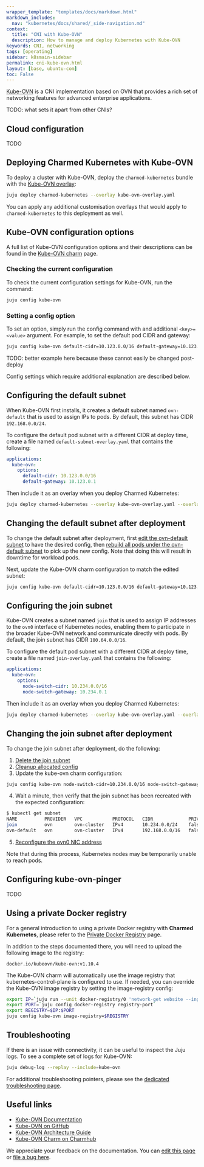 ```yaml
---
wrapper_template: "templates/docs/markdown.html"
markdown_includes:
  nav: "kubernetes/docs/shared/_side-navigation.md"
context:
  title: "CNI with Kube-OVN"
  description: How to manage and deploy Kubernetes with Kube-OVN
keywords: CNI, networking
tags: [operating]
sidebar: k8smain-sidebar
permalink: cni-kube-ovn.html
layout: [base, ubuntu-com]
toc: False
---
```


[Kube-OVN][kube-ovn-documentation] is a CNI implementation based on OVN that
provides a rich set of networking features for advanced enterprise applications.

TODO: what sets it apart from other CNIs?

## Cloud configuration

TODO

## Deploying Charmed Kubernetes with Kube-OVN

To deploy a cluster with Kube-OVN, deploy the `charmed-kubernetes` bundle with
the [Kube-OVN overlay][kube-ovn-overlay]:

```bash
juju deploy charmed-kubernetes --overlay kube-ovn-overlay.yaml
```

You can apply any additional customisation overlays that would apply to
`charmed-kubernetes` to this deployment as well.

## Kube-OVN configuration options

A full list of Kube-OVN configuration options and their descriptions can be found
in the [Kube-OVN charm][kube-ovn-charm] page.

### Checking the current configuration

To check the current configuration settings for Kube-OVN, run the command:

```bash
juju config kube-ovn
```

### Setting a config option

To set an option, simply run the config command with and additional
`<key>=<value>` argument. For example, to set the default pod CIDR and gateway:

```bash
juju config kube-ovn default-cidr=10.123.0.0/16 default-gateway=10.123.0.1
```

TODO: better example here because these cannot easily be changed post-deploy

Config settings which require additional explanation are described below.

## Configuring the default subnet

When Kube-OVN first installs, it creates a default subnet named `ovn-default`
that is used to assign IPs to pods. By default, this subnet has CIDR
`192.168.0.0/24`.

To configure the default pod subnet with a different CIDR at deploy time, create
a file named `default-subnet-overlay.yaml` that contains the following:

```yaml
applications:
  kube-ovn:
    options:
      default-cidr: 10.123.0.0/16
      default-gateway: 10.123.0.1
```

Then include it as an overlay when you deploy Charmed Kubernetes:

```bash
juju deploy charmed-kubernetes --overlay kube-ovn-overlay.yaml --overlay default-subnet-overlay.yaml
```

## Changing the default subnet after deployment

To change the default subnet after deployment, first
[edit the ovn-default subnet][edit-subnet] to have the desired config, then
[rebuild all pods under the ovn-default subnet][rebuild-pods] to pick up the
new config. Note that doing this will result in downtime for workload pods.

Next, update the Kube-OVN charm configuration to match the edited subnet:

```bash
juju config kube-ovn default-cidr=10.123.0.0/16 default-gateway=10.123.0.1
```

## Configuring the join subnet

Kube-OVN creates a subnet named `join` that is used to assign IP addresses to
the `ovn0` interface of Kubernetes nodes, enabling them to participate in the
broader Kube-OVN network and communicate directly with pods. By default, the
join subnet has CIDR `100.64.0.0/16`.

To configure the default pod subnet with a different CIDR at deploy time, create
a file named `join-overlay.yaml` that contains the following:

```yaml
applications:
  kube-ovn:
    options:
      node-switch-cidr: 10.234.0.0/16
      node-switch-gateway: 10.234.0.1
```

Then include it as an overlay when you deploy Charmed Kubernetes:

```bash
juju deploy charmed-kubernetes --overlay kube-ovn-overlay.yaml --overlay join-overlay.yaml
```

## Changing the join subnet after deployment

To change the join subnet after deployment, do the following:

1. [Delete the join subnet][change-join-subnet-delete]
2. [Cleanup allocated config][change-join-subnet-cleanup]
3. Update the kube-ovn charm configuration:
```bash
juju config kube-ovn node-switch-cidr=10.234.0.0/16 node-switch-gateway=10.234.0.1
```
4. Wait a minute, then verify that the join subnet has been recreated with the
expected configuration:
```bash
$ kubectl get subnet
NAME          PROVIDER   VPC           PROTOCOL   CIDR             PRIVATE   NAT     DEFAULT   GATEWAYTYPE   V4USED   V4AVAILABLE   V6USED   V6AVAILABLE   EXCLUDEIPS
join          ovn        ovn-cluster   IPv4       10.234.0.0/24    false     false   false     distributed   2        251           0        0             ["10.234.0.1"]
ovn-default   ovn        ovn-cluster   IPv4       192.168.0.0/16   false     true    true      distributed   1        65532         0        0             ["192.168.0.1"]
```
5. [Reconfigure the ovn0 NIC address][change-join-subnet-reconfigure]

Note that during this process, Kubernetes nodes may be temporarily unable to
reach pods.

## Configuring kube-ovn-pinger

TODO

## Using a private Docker registry

For a general introduction to using a private Docker registry with
**Charmed Kubernetes**, please refer to the [Private Docker Registry][] page.

In addition to the steps documented there, you will need to upload the
following image to the registry:

```no-highlight
docker.io/kubeovn/kube-ovn:v1.10.4
```

The Kube-OVN charm will automatically use the image registry that
kubernetes-control-plane is configured to use. If needed, you can override
the Kube-OVN image registry by setting the image-registry config:

```bash
export IP=`juju run --unit docker-registry/0 'network-get website --ingress-address'`
export PORT=`juju config docker-registry registry-port`
export REGISTRY=$IP:$PORT
juju config kube-ovn image-registry=$REGISTRY
```

## Troubleshooting

If there is an issue with connectivity, it can be useful to inspect the Juju logs.
To see a complete set of logs for Kube-OVN:

```bash
juju debug-log --replay --include=kube-ovn
```

For additional troubleshooting pointers, please see the [dedicated troubleshooting page][troubleshooting].

## Useful links

- [Kube-OVN Documentation][kube-ovn-documentation]
- [Kube-OVN on GitHub][kube-ovn-github]
- [Kube-OVN Architecture Guide][kube-ovn-architecture]
- [Kube-OVN Charm on Charmhub][kube-ovn-charm]

<!-- LINKS -->

[change-join-subnet-cleanup]: https://kubeovn.github.io/docs/v1.10.x/en/ops/change-join-subnet/#cleanup-allocated-config
[change-join-subnet-delete]: https://kubeovn.github.io/docs/v1.10.x/en/ops/change-join-subnet/#delete-join-subnet
[change-join-subnet-reconfigure]: https://kubeovn.github.io/docs/v1.10.x/en/ops/change-join-subnet/#reconfigure-ovn0-nic-address
[edit-subnet]: https://kubeovn.github.io/docs/v1.10.x/en/ops/change-default-subnet/#edit-subnet
[kube-ovn-architecture]: https://kubeovn.github.io/docs/v1.10.x/en/reference/architecture/
[kube-ovn-charm]: https://charmhub.io/kube-ovn
[kube-ovn-documentation]: https://kubeovn.github.io/docs/v1.10.x/en/
[kube-ovn-github]: https://github.com/kubeovn/kube-ovn
[kube-ovn-overlay]: https://raw.githubusercontent.com/charmed-kubernetes/bundle/main/overlays/kube-ovn-overlay.yaml
[private docker registry]: /kubernetes/docs/docker-registry
[rebuild-pods]: https://kubeovn.github.io/docs/v1.10.x/en/ops/change-default-subnet/#rebuild-all-pods-under-this-subnet
[troubleshooting]: /kubernetes/docs/troubleshooting

<!-- FEEDBACK -->
<div class="p-notification--information">
  <div class="p-notification__content">
    <p class="p-notification__message">We appreciate your feedback on the documentation. You can
    <a href="https://github.com/charmed-kubernetes/kubernetes-docs/edit/main/pages/k8s/cni-kube-ovn.md" >edit this page</a>
    or
    <a href="https://github.com/charmed-kubernetes/kubernetes-docs/issues/new" >file a bug here</a>.</p>
  </div>
</div>

